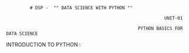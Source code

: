             # DSP -  "" DATA SCIENCE WITH PYTHON ""
             
                                                                UNIT-01
                                                                
                                                      PYTHON BASICS FOR DATA SCIENCE
                                                      
 INTRODUCTION TO PYTHON :
 
  
